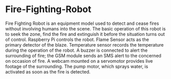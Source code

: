 # Fire-Fighting-Robot
Fire Fighting Robot is an equipment model used to detect and cease fires without involving humans into the scene. The basic operation of this robot is to seek the zone, find the fire and extinguish it before the situation turns out of control. 
Raspberry Pi controls the robot. Flame Sensor acts as the primary detector of the blaze. Temperature sensor records the temperature during the operation of the robot.
A buzzer is connected to alert the surrounding of fire; the GSM module sends an SMS alert to the concerned on occasion of fire.
A webcam mounted on a servomotor provides live footage of the surrounding. The pump motor, which sprays water, is activated as soon as the fire is detected.
